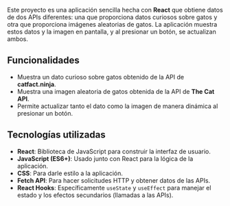 Este proyecto es una aplicación sencilla hecha con **React** que obtiene datos de dos APIs diferentes: una que proporciona datos curiosos sobre gatos y otra que proporciona imágenes aleatorias de gatos. La aplicación muestra estos datos y la imagen en pantalla, y al presionar un botón, se actualizan ambos.

## Funcionalidades
- Muestra un dato curioso sobre gatos obtenido de la API de **catfact.ninja**.
- Muestra una imagen aleatoria de gatos obtenida de la API de **The Cat API**.
- Permite actualizar tanto el dato como la imagen de manera dinámica al presionar un botón.

## Tecnologías utilizadas
- **React**: Biblioteca de JavaScript para construir la interfaz de usuario.
- **JavaScript (ES6+)**: Usado junto con React para la lógica de la aplicación.
- **CSS**: Para darle estilo a la aplicación.
- **Fetch API**: Para hacer solicitudes HTTP y obtener datos de las APIs.
- **React Hooks**: Específicamente `useState` y `useEffect` para manejar el estado y los efectos secundarios (llamadas a las APIs).
